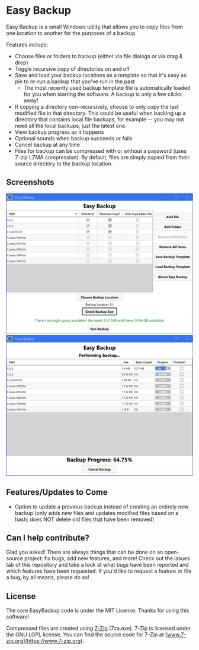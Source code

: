 # Easy Backup

Easy Backup is a small Windows utility that allows you to copy files from one location to another for the purposes of a backup. 

Features include:

* Choose files or folders to backup (either via file dialogs or via drag & drop)
* Toggle recursive copy of directories on and off
* Save and load your backup locations as a template so that it's easy as pie to re-run a backup that you've run in the past
  * The most recently used backup template file is automatically loaded for you when starting the software. A backup is only a few clicks away!
* If copying a directory non-recursively, choose to only copy the last modified file in that directory. This could be useful when backing up a directory that contains local file backups, for example -- you may not need all the local backups, just the latest one.
* View backup progress as it happens
* Optional sounds when backup succeeds or fails
* Cancel backup at any time
* Files for backup can be compressed with or without a password (uses 7-zip LZMA compression). By default, files are simply copied from their source directory to the backup location.

## Screenshots

<div align="center">
    <img alt="Setup" src="./screenshots/setup-backup.png">
    <img alt="Backing up data" src="./screenshots/backing-up.png">
</div>

## Features/Updates to Come

* Option to update a previous backup instead of creating an entirely new backup (only adds new files and updates modified files based on a hash; does NOT delete old files that have been removed)

## Can I help contribute?

Glad you asked! There are always things that can be done on an open-source project: fix bugs, add new features, and more! Check out the issues tab of this repository and take a look at what bugs have been reported and which features have been requested. If you'd like to request a feature or file a bug, by all means, please do so!

## License

The core EasyBackup code is under the MIT License. Thanks for using this software!

Compressed files are created using [7-Zip](https://www.7-zip.org) (7za.exe). 7-Zip is licensed under the GNU LGPL license. You can find the source code for 7-Zip at [www.7-zip.org](https://www.7-zip.org).
